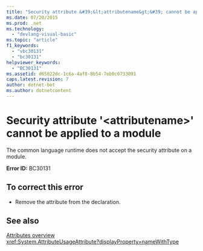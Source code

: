 ```yaml
---
title: "Security attribute &#39;&lt;attributename&gt;&#39; cannot be applied to a module"
ms.date: 07/20/2015
ms.prod: .net
ms.technology: 
  - "devlang-visual-basic"
ms.topic: "article"
f1_keywords: 
  - "vbc30131"
  - "bc30131"
helpviewer_keywords: 
  - "BC30131"
ms.assetid: d65822dc-1c6a-4af8-8b54-7eb0c6733091
caps.latest.revision: 7
author: dotnet-bot
ms.author: dotnetcontent
---
```

# Security attribute &#39;&lt;attributename&gt;&#39; cannot be applied to a module
The common language runtime does not accept the security attribute on a module.

**Error ID:** BC30131

## To correct this error

- Remove the attribute from the declaration.

## See also
 [Attributes overview](~/docs/visual-basic/programming-guide/concepts/attributes/index.md)  
 <xref:System.AttributeUsageAttribute?displayProperty=nameWithType>
